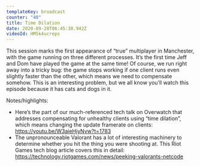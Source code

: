 ```yaml
---
templateKey: broadcast
counter: "40"
title: Time Dilation
date: 2020-09-28T06:45:38.942Z
videoId: HM5k4ucreps
---
```

This session marks the first appearance of “true” multiplayer in Manchester, with the game running on three different processes. It’s the first time Jeff and Dom have played the game at the same time! Of course, we run right away into a tricky bug: the game stops working if one client runs even slightly faster than the other, which means we need to compensate somehow. This is an interesting problem, but we all know you’ll watch this episode because it has cats and dogs in it.

Notes/highlights:
- Here’s the part of our much-referenced tech talk on Overwatch that addresses compensating for unhealthy clients using “time dilation”, which means changing the update framerate on clients: https://youtu.be/W3aieHjyNvw?t=1783
- The unpronounceable Valorant has a lot of interesting machinery to determine whether you hit the thing you were shooting at. This Riot Games tech blog article covers this in detail: https://technology.riotgames.com/news/peeking-valorants-netcode